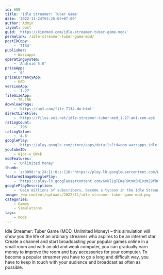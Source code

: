 ```yaml
---
id: 688
title: 'Idle Streamer: Tuber Game'
date: '2022-11-24T03:26:04+07:00'
author: Admin
layout: post
guid: 'https://kindmod.com/idle-streamer-tuber-game-mod/'
permalink: /idle-streamer-tuber-game-mod/
postIDCopy:
    - '7134'
publisher:
    - Wazzapps
operatingSystem:
    - 'Android 5.0'
priceApp:
    - '0'
priceCurrencyApp:
    - USD
versionApp:
    - '1.27'
fileSizeApp:
    - 78.1Mb
downloadPage:
    - 'https://an1.com/file_7134-dw.html'
directLinkFile:
    - 'https://files.an1.net/idle-streamer-tuber-mod_1.27-an1.com.apk'
ratingCount:
    - '796'
ratingValue:
    - '4.6'
googlePlay:
    - 'https://play.google.com/store/apps/details?id=com.wazzapps.idle.streamer'
youtubeID:
    - Ujoi-u_QWsk
modFeatures:
    - 'Unlimited Money'
thumb:
    - 's:3098:"a:24:{i:0;s:116:"https://play-lh.googleusercontent.com/WY_loAbccx421Yd6q9y4wGKsPeo6SI2m-hWu5a_1i2WAni6h3dQbu6xzWoV25jJqjFhj=w526-h296";i:1;s:114:"https://play-lh.googleusercontent.com/tWZstzRkAR9h-6r9SgqVPT9XbmBooIlx5_8Vo-FetlCstovUBDC6rv91IHGisb0orA=w526-h296";i:2;s:116:"https://play-lh.googleusercontent.com/62fpvvcwUlvOfPW9GkI7vlgZGm1TpRdT_ZDsLoy5rLUCAhMbaos0WqrT_HlFarcZIlkZ=w526-h296";i:3;s:115:"https://play-lh.googleusercontent.com/0i56bfHBJgaoJ1iwSarRFdqR2Lnp3ANbip6caK-wFj3AWF-S4zeTo8zdXC9h9bnZS_E=w526-h296";i:4;s:115:"https://play-lh.googleusercontent.com/2dtmhGHB2JYEq4ZnxiMrnpTiAQPjrQaaPCfCj5Cw6qUBxPzAeaOIStXK8vreaXaQsnU=w526-h296";i:5;s:116:"https://play-lh.googleusercontent.com/amqtRFGGGS7XmsJR4PhuwyQaHH_n6kEx501D6uYIE26HodD39LRGBiew96NMu3rzaQgz=w526-h296";i:6;s:114:"https://play-lh.googleusercontent.com/Vde9yAfQ8b7QzyT4-eSEwWGeUC4e67Ed-eRivrbEiMmyOhfYLOrGg9kwth-AYRr3qw=w526-h296";i:7;s:115:"https://play-lh.googleusercontent.com/pNVTYYCs8QPezBiPgGaXLaXJy1a0pOoJvGupBJzkKSFBnN2aall1zgtul2bAqk1L8mE=w526-h296";i:8;s:115:"https://play-lh.googleusercontent.com/--Vl99A0Chy9q9BkbtU_xri4gZs2H0mzZ_AW40xEFHQ_3Akp5tuhEz5YWnoEHNlMpCE=w526-h296";i:9;s:115:"https://play-lh.googleusercontent.com/pAZH_Ztc8OyebbRXjSTKkw2GMAEcmb3DxprVyOakf31L896x5x3SWUIFwfwHjLBjDXc=w526-h296";i:10;s:115:"https://play-lh.googleusercontent.com/zROT6O3k_4DCQ-4b2qPsh-zDgNZdOsW95XV1ZDaD5ydQGfrxFcSk_eh8aWdkZD2qMbo=w526-h296";i:11;s:114:"https://play-lh.googleusercontent.com/3gRpbG9iVZ3eixfsB59sIGivRn30JwPLhBq0ZVnwmL_qTRtOKSwyyUYHHgx3JYQ-7g=w526-h296";i:12;s:116:"https://play-lh.googleusercontent.com/h9sZft0hfmCs5CnH90WEd-fg0AHUp0e13pfLkL9l0WIrFud5hPlIw2s-D3muwHR7frNp=w526-h296";i:13;s:116:"https://play-lh.googleusercontent.com/iL0wbhevZ7_pk1y6l30xUoWjTIlorAkqNU8TZx0dXeledGyZN-sEk-FMJX4khN63JKcZ=w526-h296";i:14;s:116:"https://play-lh.googleusercontent.com/LX8uGrNpOpZ-r0flifJlIfj6_5a993w7vY7zIgr32ynwYDSb_1_MQbW62eEQilnHiD9R=w526-h296";i:15;s:116:"https://play-lh.googleusercontent.com/ImtwdTGKRfZQdZ_tGPRRwSUuCWCSBN-0WuKboSsxJeggykan0S9cPdUOE2iiSSl7lCIC=w526-h296";i:16;s:116:"https://play-lh.googleusercontent.com/r93dMl9Gv07i3NXLgNUGW3SopTEfjaXUwjbknGlkwaFkEhR3yr_5WnZ2VR5z_nEs9WWM=w526-h296";i:17;s:115:"https://play-lh.googleusercontent.com/FfEuMa5rglvNPcFbdiueAthoPvPvISCzPt1l_VjXR6imCe9_aXvB2ZtOs-bnOC6nMC4=w526-h296";i:18;s:114:"https://play-lh.googleusercontent.com/16GJIZfrpqOiym8diRrCHLhmUgC5K6sWxN1KhpGqmSR0nuILqwiZUUERiLSW_gGQsA=w526-h296";i:19;s:115:"https://play-lh.googleusercontent.com/VGKfUuYhGqcEggwBfwZK3ZzLI7dGDMErb9HzEli1l91LVnUtfeN3aJwVlXHjgx6smHU=w526-h296";i:20;s:116:"https://play-lh.googleusercontent.com/uA7AbP4UwKfn79JQ9TH4uFTRc6Rte_5hGMb270ETde_zt87nbnDdThshLRjmTG_RdE4x=w526-h296";i:21;s:115:"https://play-lh.googleusercontent.com/38_HeCXnwj2HdC6jAvAoOUQunieB7gqIcXD1tYYMYCHoVc974-A6EGRa8LboBsjdmTQ=w526-h296";i:22;s:114:"https://play-lh.googleusercontent.com/K7lXg3yD5CPucCreflv1gZFNmq2_SgMw2EPCk0Tw-LjGOm8m8hPtxQoz2tl2l7Zt0A=w526-h296";i:23;s:116:"https://play-lh.googleusercontent.com/QEzbykASKcNmBH7dNmYXgzl4muLSlykIEB5WNGqFj5hKEzksqpqGeXL5C9V36xvaEWu2=w526-h296";}";'
featuredImageGooglePlay:
    - 'https://play-lh.googleusercontent.com/6vkl1gTEKeR0tnK5MIvzmZ9fRnY1-U3PAg-9yZh53oe3jwdP31jc63rXcUNw0Jq3VIpq'
googlePlayDescription:
    - 'Gain millions of subscribers, become a tycoon in the Idle Streamer simulator game.. Try this idle clicker! Start from the bedroom studio and become the biggest gamer celebrity & followers tycoon!. Now is that happy time when game or vlog can bring you a lot of money. Don’t twitch, calm down and become a streamer & tuber! Create a tube channel and play popular games. Make your gaming popular and start your path to become a famous gamer, tuber & streamer. Become an idle streamer!'
image: /wp-content/uploads/2022/11/idle-streamer-tuber-game-mod.png
categories:
    - Games
    - Simulations
tags:
    - mods
---
```


Idle Streamer: Tuber Game (MOD, Unlimited Money) – this simulation will show you the life of an ordinary streamer who aspires to be an internet star. Create a channel and start broadcasting your popular games online in a small room and with an old and weak computer, you can gradually earn money to improve the room and buy accessories for your computer. To become a popular streamer you have to go a long and difficult way, you have to keep in touch with your audience and broadcast as often as possible.